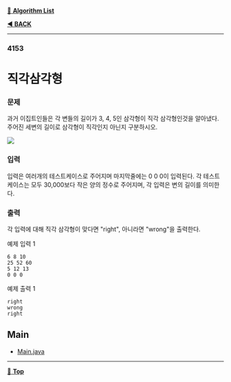 [:file_folder: **Algorithm List**](https://github.com/dlalstj0213/Study.Algorithm_Java)

[:arrow_backward: **BACK**](../)

---

### 4153

# 직각삼각형

### 문제

과거 이집트인들은 각 변들의 길이가 3, 4, 5인 삼각형이 직각 삼각형인것을 알아냈다. 주어진 세변의 길이로 삼각형이 직각인지 아닌지 구분하시오.

![](https://www.acmicpc.net/upload/images3/rope-triangle.gif)

### 입력

입력은 여러개의 테스트케이스로 주어지며 마지막줄에는 0 0 0이 입력된다. 각 테스트케이스는 모두 30,000보다 작은 양의 정수로 주어지며, 각 입력은 변의 길이를 의미한다.

### 출력

각 입력에 대해 직각 삼각형이 맞다면 "right", 아니라면 "wrong"을 출력한다.

예제 입력 1 
```
6 8 10
25 52 60
5 12 13
0 0 0
```
예제 출력 1 
```
right
wrong
right
```

## Main

- [Main.java](./Main.java)

---

[:arrow_up_small: **Top**](#)